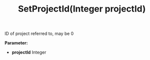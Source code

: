﻿---
uid: crmscript_ref_NSAppointment_SetProjectId
title: SetProjectId(Integer projectId)
intellisense: NSAppointment.SetProjectId
keywords: NSAppointment, GetProjectId
so.topic: reference
---

ID of project referred to, may be 0

**Parameter:** 
 - **projectId** Integer

